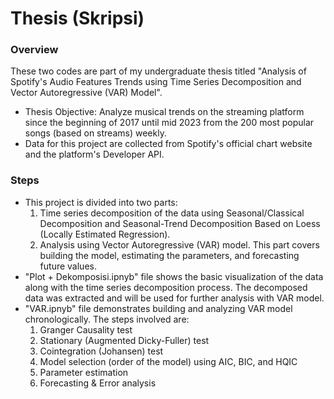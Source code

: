 # Thesis (Skripsi)

### Overview
These two codes are part of my undergraduate thesis titled "Analysis of Spotify's Audio Features Trends using Time Series Decomposition and Vector Autoregressive (VAR) Model".
- Thesis Objective: Analyze musical trends on the streaming platform since the beginning of 2017 until mid 2023 from the 200 most popular songs (based on streams) weekly.
- Data for this project are collected from Spotify's official chart website and the platform's Developer API.

### Steps
- This project is divided into two parts:
  1. Time series decomposition of the data using Seasonal/Classical Decomposition and Seasonal-Trend Decomposition Based on Loess (Locally Estimated Regression).
  2. Analysis using Vector Autoregressive (VAR) model. This part covers building the model, estimating the parameters, and forecasting future values. 
- "Plot + Dekomposisi.ipnyb" file shows the basic visualization of the data along with the time series decomposition process. The decomposed data was extracted and will be used for further analysis with VAR model.
- "VAR.ipnyb" file demonstrates building and analyzing VAR model chronologically. The steps involved are:
  1. Granger Causality test
  2. Stationary (Augmented Dicky-Fuller) test
  3. Cointegration (Johansen) test
  4. Model selection (order of the model) using AIC, BIC, and HQIC
  5. Parameter estimation
  6. Forecasting & Error analysis

